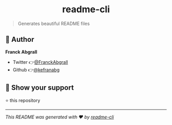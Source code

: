 <h1 align="center">readme-cli</h1>

> Generates beautiful README files

## 👤 Author

**Franck Abgrall**

- Twitter 👉[@FranckAbgrall](https://twitter.com/FranckAbgrall)
- Github 👉[@kefranabg](https://github.com/kefranabg)

## 🙏 Show your support

⭐️ this repository

---

_This README was generated with ❤️ by [readme-cli](https://github.com/kefranabg/readme-cli)_
